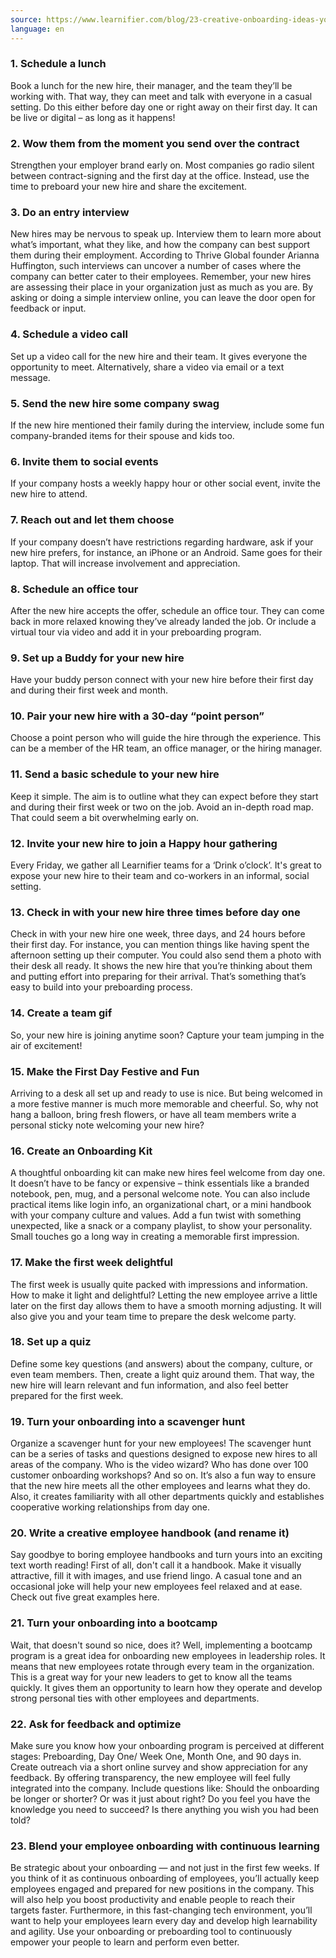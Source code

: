 ```yaml
---
source: https://www.learnifier.com/blog/23-creative-onboarding-ideas-your-new-hires-will-love
language: en
---
```


### 1. Schedule a lunch

Book a lunch for the new hire, their manager, and the team they’ll be working with. That way, they can meet and talk with everyone in a casual setting. Do this either before day one or right away on their first day. It can be live or digital – as long as it happens!

### 2. Wow them from the moment you send over the contract

Strengthen your employer brand early on. Most companies go radio silent between contract-signing and the first day at the office. Instead, use the time to preboard your new hire and share the excitement.

### 3. Do an entry interview

New hires may be nervous to speak up. Interview them to learn more about what’s important, what they like, and how the company can best support them during their employment. According to Thrive Global founder Arianna Huffington, such interviews can uncover a number of cases where the company can better cater to their employees. Remember, your new hires are assessing their place in your organization just as much as you are. By asking or doing a simple interview online, you can leave the door open for feedback or input.

### 4. Schedule a video call

Set up a video call for the new hire and their team. It gives everyone the opportunity to meet. Alternatively, share a video via email or a text message.

### 5. Send the new hire some company swag

If the new hire mentioned their family during the interview, include some fun company-branded items for their spouse and kids too.

### 6. Invite them to social events

If your company hosts a weekly happy hour or other social event, invite the new hire to attend.

### 7. Reach out and let them choose

If your company doesn’t have restrictions regarding hardware, ask if your new hire prefers, for instance, an iPhone or an Android. Same goes for their laptop. That will increase involvement and appreciation.

### 8. Schedule an office tour

After the new hire accepts the offer, schedule an office tour. They can come back in more relaxed knowing they’ve already landed the job. Or include a virtual tour via video and add it in your preboarding program.

### 9. Set up a Buddy for your new hire

Have your buddy person connect with your new hire before their first day and during their first week and month.

### 10. Pair your new hire with a 30-day “point person”

Choose a point person who will guide the hire through the experience. This can be a member of the HR team, an office manager, or the hiring manager.

### 11. Send a basic schedule to your new hire

Keep it simple. The aim is to outline what they can expect before they start and during their first week or two on the job. Avoid an in-depth road map. That could seem a bit overwhelming early on.

### 12. Invite your new hire to join a Happy hour gathering

Every Friday, we gather all Learnifier teams for a ‘Drink o’clock’. It's great to expose your new hire to their team and co-workers in an informal, social setting.

### 13. Check in with your new hire three times before day one

Check in with your new hire one week, three days, and 24 hours before their first day. For instance, you can mention things like having spent the afternoon setting up their computer. You could also send them a photo with their desk all ready. It shows the new hire that you’re thinking about them and putting effort into preparing for their arrival. That’s something that’s easy to build into your preboarding process.

### 14. Create a team gif

So, your new hire is joining anytime soon? Capture your team jumping in the air of excitement!

### 15. Make the First Day Festive and Fun

Arriving to a desk all set up and ready to use is nice. But being welcomed in a more festive manner is much more memorable and cheerful. So, why not hang a balloon, bring fresh flowers, or have all team members write a personal sticky note welcoming your new hire?

### 16. Create an Onboarding Kit

A thoughtful onboarding kit can make new hires feel welcome from day one. It doesn’t have to be fancy or expensive – think essentials like a branded notebook, pen, mug, and a personal welcome note. You can also include practical items like login info, an organizational chart, or a mini handbook with your company culture and values. Add a fun twist with something unexpected, like a snack or a company playlist, to show your personality. Small touches go a long way in creating a memorable first impression.

### 17. Make the first week delightful

The first week is usually quite packed with impressions and information. How to make it light and delightful? Letting the new employee arrive a little later on the first day allows them to have a smooth morning adjusting. It will also give you and your team time to prepare the desk welcome party.

### 18. Set up a quiz

Define some key questions (and answers) about the company, culture, or even team members. Then, create a light quiz around them. That way, the new hire will learn relevant and fun information, and also feel better prepared for the first week.

### 19. Turn your onboarding into a scavenger hunt

Organize a scavenger hunt for your new employees! The scavenger hunt can be a series of tasks and questions designed to expose new hires to all areas of the company. Who is the video wizard? Who has done over 100 customer onboarding workshops? And so on. It’s also a fun way to ensure that the new hire meets all the other employees and learns what they do. Also, it creates familiarity with all other departments quickly and establishes cooperative working relationships from day one.

### 20. Write a creative employee handbook (and rename it)

Say goodbye to boring employee handbooks and turn yours into an exciting text worth reading! First of all, don't call it a handbook. Make it visually attractive, fill it with images, and use friend lingo. A casual tone and an occasional joke will help your new employees feel relaxed and at ease. Check out five great examples here.

### 21. Turn your onboarding into a bootcamp

Wait, that doesn't sound so nice, does it? Well, implementing a bootcamp program is a great idea for onboarding new employees in leadership roles. It means that new employees rotate through every team in the organization. This is a great way for your new leaders to get to know all the teams quickly. It gives them an opportunity to learn how they operate and develop strong personal ties with other employees and departments.

### 22. Ask for feedback and optimize

Make sure you know how your onboarding program is perceived at different stages: Preboarding, Day One/ Week One, Month One, and 90 days in. Create outreach via a short online survey and show appreciation for any feedback. By offering transparency, the new employee will feel fully integrated into the company. Include questions like: Should the onboarding be longer or shorter? Or was it just about right? Do you feel you have the knowledge you need to succeed? Is there anything you wish you had been told?

### 23. Blend your employee onboarding with continuous learning

Be strategic about your onboarding — and not just in the first few weeks. If you think of it as continuous onboarding of employees, you’ll actually keep employees engaged and prepared for new positions in the company. This will also help you boost productivity and enable people to reach their targets faster. Furthermore, in this fast-changing tech environment, you’ll want to help your employees learn every day and develop high learnability and agility. Use your onboarding or preboarding tool to continuously empower your people to learn and perform even better.